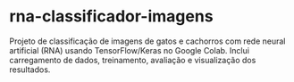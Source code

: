 # rna-classificador-imagens
Projeto de classificação de imagens de gatos e cachorros com rede neural artificial (RNA) usando TensorFlow/Keras no Google Colab. Inclui carregamento de dados, treinamento, avaliação e visualização dos resultados.
